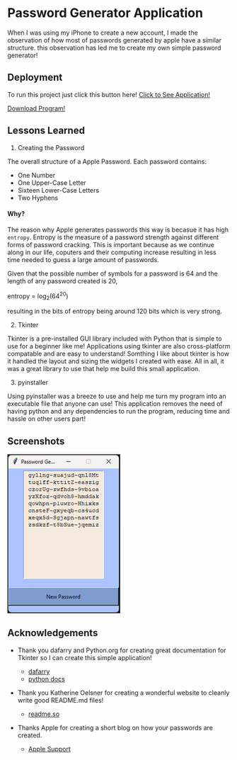
# Password Generator Application

When I was using my iPhone to create a new account, I made the observation of how most of passwords generated by apple have a similar structure. this observation has led me to create my own simple password generator!



## Deployment

To run this project just click this button here! [Click to See Application!](https://github.com/Boreal-Wynter/password_gen/blob/1ae82839611a72b203ad1503547f7d7ae576af5b/generate_password.exe)

<a href="[generate_password.exe](https://github.com/Boreal-Wynter/password_gen/blob/1ae82839611a72b203ad1503547f7d7ae576af5b/generate_password.ex)" download>Download Program!</a>


## Lessons Learned

1. Creating the Password

The overall structure of a Apple Password. Each password contains: 

 * One Number
 * One Upper-Case Letter
 * Sixteen Lower-Case Letters
 * Two Hyphens

#### Why?

The reason why Apple generates passwords this way is becasue it has high `entropy`. Entropy is the measure of a password strength against different forms of password cracking. This is important because as we continue along in our life, coputers and their computing increase resulting in less time needed to guess a large amount of passwords.

Given that the possible number of symbols for a password is 64 and the length of any password created is 20,

entropy = log<sub>2</sub>(64<sup>20</sup>)

resulting in the bits of entropy being around 120 bits which is very strong.

2. Tkinter

Tkinter is a pre-installed GUI library included with Python that is simple to use for a beginner like me! Applications using tkinter are also cross-platform compatable and are easy to understand! Somthing I like about tkinter is how it handled the layout and sizing the widgets I created with ease. All in all, it was a great library to use that help me build this small application.

3. pyinstaller

Using pyinstaller was a breeze to use and help me turn my program into an executable file that anyone can use! This application removes the need of having python and any dependencies to run the program, reducing time and hassle on other users part! 
## Screenshots

![App Screenshot](https://github.com/Boreal-Wynter/password_gen/blob/902caabe2acb2c1a0402007305d3dc93004c74a3/Application.png)


## Acknowledgements

 - Thank you dafarry and Python.org for creating great documentation for Tkinter so I can create this simple application! 
   - [dafarry](https://dafarry.github.io/tkinterbook/)
   - [python docs](https://docs.python.org/3/library/tk.html)

 - Thank you Katherine Oelsner for creating a wonderful website to cleanly write good README.md files!
   - [readme.so](https://readme.so/)

 - Thanks Apple for creating a short blog on how your passwords are created.
   - [Apple Support](https://support.apple.com/guide/security/automatic-strong-passwords-secc84c811c4/web)
